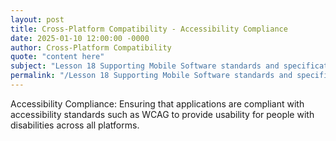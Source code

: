 ```yaml
---
layout: post
title: Cross-Platform Compatibility - Accessibility Compliance
date: 2025-01-10 12:00:00 -0000
author: Cross-Platform Compatibility
quote: "content here"
subject: "Lesson 18 Supporting Mobile Software standards and specifications"
permalink: "/Lesson 18 Supporting Mobile Software standards and specifications/Cross-Platform Compatibility/Cross-Platform Compatibility - Accessibility Compliance"
---
```


Accessibility Compliance: Ensuring that applications are compliant with accessibility standards such as WCAG to provide usability for people with disabilities across all platforms.
